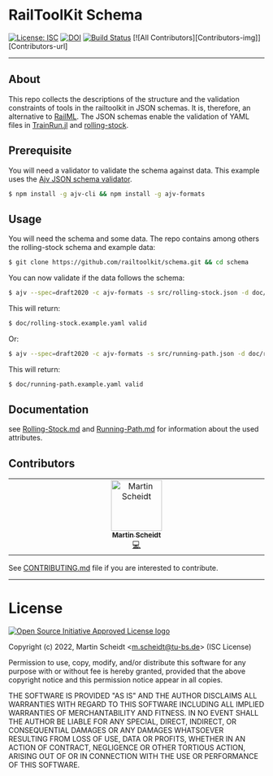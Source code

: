 # RailToolKit Schema

[![License: ISC][license-img]][license-url] [![DOI][zenodo-img]][zenodo-url] [![Build Status][ci-img]][ci-url] [![All Contributors][Contributors-img]][Contributors-url]

------------

## About

  This repo collects the descriptions of the structure and the validation constraints of tools in the railtoolkit in JSON schemas. It is, therefore, an alternative to [RailML](https://www.railml.org/). The JSON schemas enable the validation of YAML files in [TrainRun.jl](https://github.com/railtoolkit/TrainRun.jl.git) and [rolling-stock](https://github.com/railtoolkit/rolling-stock.git).

## Prerequisite

  You will need a validator to validate the schema against data. This example uses the [Ajv JSON schema validator](https://ajv.js.org).
  ```bash
  $ npm install -g ajv-cli && npm install -g ajv-formats
  ```

## Usage

  You will need the schema and some data. The repo contains among others the rolling-stock schema and example data:
  ```bash
  $ git clone https://github.com/railtoolkit/schema.git && cd schema
  ```

  You can now validate if the data follows the schema:
  ```bash
  $ ajv --spec=draft2020 -c ajv-formats -s src/rolling-stock.json -d doc/rolling-stock.example.yaml
  ```
  This will return:
  ```bash
  $ doc/rolling-stock.example.yaml valid
  ```
  Or:
  ```bash
  $ ajv --spec=draft2020 -c ajv-formats -s src/running-path.json -d doc/running-path.example.yaml
  ```
  This will return:
  ```bash
  $ doc/running-path.example.yaml valid
  ```

## Documentation

  see [Rolling-Stock.md](https://github.com/railtoolkit/schema/blob/main/doc/Rolling-Stock.md) and [Running-Path.md](https://github.com/railtoolkit/schema/blob/main/doc/Running-Path.md) for information about the used attributes.

## Contributors

<!-- ALL-CONTRIBUTORS-LIST:START - Do not remove or modify this section -->
<!-- prettier-ignore-start -->
<!-- markdownlint-disable -->
<table>
  <tbody>
    <tr>
      <td align="center" valign="top" width="14.28%"><a href="https://github.com/kaat0"><img src="https://avatars.githubusercontent.com/u/142348?v=4?s=100" width="100px;" alt="Martin Scheidt"/><br /><sub><b>Martin Scheidt</b></sub></a><br /><a href="#code-kaat0" title="Code">💻</a></td>
    </tr>
  </tbody>
</table>

<!-- markdownlint-restore -->
<!-- prettier-ignore-end -->

<!-- ALL-CONTRIBUTORS-LIST:END -->

See [CONTRIBUTING.md](https://github.com/railtoolkit/schema/blob/main/CONTRIBUTING.md) file if you are interested to contribute.

------------

# License
  
  [![Open Source Initiative Approved License logo](https://149753425.v2.pressablecdn.com/wp-content/uploads/2009/06/OSIApproved_100X125.png "Open Source Initiative Approved License logo")](https://opensource.org)

  Copyright (c) 2022, Martin Scheidt \<m.scheidt@tu-bs.de\> (ISC License)

  Permission to use, copy, modify, and/or distribute this software for any purpose with or without fee is hereby granted, provided that the above copyright notice and this permission notice appear in all copies.

  THE SOFTWARE IS PROVIDED "AS IS" AND THE AUTHOR DISCLAIMS ALL WARRANTIES WITH REGARD TO THIS SOFTWARE INCLUDING ALL IMPLIED WARRANTIES OF MERCHANTABILITY AND FITNESS. IN NO EVENT SHALL THE AUTHOR BE LIABLE FOR ANY SPECIAL, DIRECT, INDIRECT, OR CONSEQUENTIAL DAMAGES OR ANY DAMAGES WHATSOEVER RESULTING FROM LOSS OF USE, DATA OR PROFITS, WHETHER IN AN ACTION OF CONTRACT, NEGLIGENCE OR OTHER TORTIOUS ACTION, ARISING OUT OF OR IN CONNECTION WITH THE USE OR PERFORMANCE OF THIS SOFTWARE.

[license-img]: https://img.shields.io/badge/license-ISC-green.svg
[license-url]: https://opensource.org/licenses/ISC

[ci-img]: https://github.com/railtoolkit/schema/actions/workflows/testing.yaml/badge.svg?branch=main
[ci-url]: https://github.com/railtoolkit/schema/actions/workflows/testing.yaml?query=branch%3Amain

[zenodo-img]: https://zenodo.org/badge/DOI/10.5281/zenodo.6462039.svg
[zenodo-url]: https://doi.org/10.5281/zenodo.6462039

